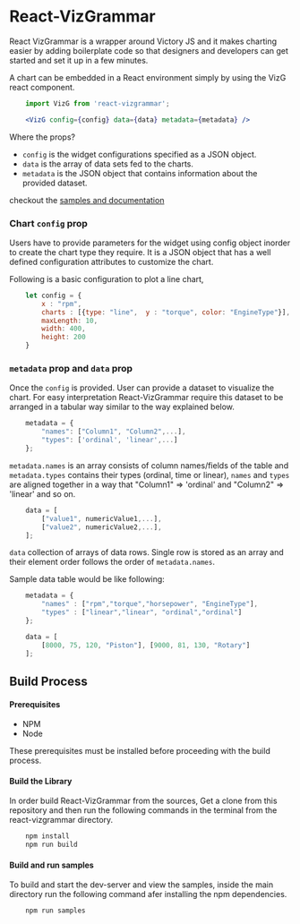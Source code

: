 # React-VizGrammar

React VizGrammar is a wrapper around Victory JS and it makes charting easier by adding boilerplate code so that 
designers and developers can get started and set it up in a few minutes.

A chart can be embedded in a React environment simply by using the VizG react component.
```jsx
    import VizG from 'react-vizgrammar';

    <VizG config={config} data={data} metadata={metadata} />
``` 
Where the props?
- `config` is the widget configurations specified as a JSON object.
- `data` is the array of data sets fed to the charts.
- `metadata` is the JSON object that contains information about the provided dataset.

checkout the [samples and documentation](https://wso2.github.io/react-vizgrammar)

### Chart `config` prop
Users have to provide parameters for the widget using config object inorder to create the chart type they require. It is a JSON object that has a well defined configuration attributes to customize the chart.

Following is a basic configuration to plot a line chart,
```javascript
    let config = {
        x : "rpm",
        charts : [{type: "line",  y : "torque", color: "EngineType"}],
        maxLength: 10,
        width: 400,
        height: 200
    }
```
### `metadata` prop and `data` prop
Once the `config` is provided. User can provide a dataset to visualize the chart. For easy interpretation React-VizGrammar require this dataset to be arranged in a tabular way similar to the way explained below.
```javascript
    metadata = {
        "names": ["Column1", "Column2",...],
        "types": ['ordinal', 'linear',...]
    };
```

`metadata.names` is an array consists of column names/fields of the table and `metadata.types` contains their types 
(ordinal, time or linear), `names` and `types` are aligned together in a way that "Column1" => 'ordinal' and "Column2" => 'linear' and so on.

```javascript
    data = [
        ["value1", numericValue1,...],
        ["value2", numericValue2,...],
    ];
```
`data` collection of arrays of data rows. Single row is stored as an array and their element order follows the order of `metadata.names`.

Sample data table would be like following:
```javascript
    metadata = {
        "names" : ["rpm","torque","horsepower", "EngineType"],
        "types" : ["linear","linear", "ordinal","ordinal"]
    };

    data = [
        [8000, 75, 120, "Piston"], [9000, 81, 130, "Rotary"]
    ];
```

## Build Process

#### Prerequisites
- NPM
- Node 

These prerequisites must be installed before proceeding with the build process. 

#### Build the Library
In order build React-VizGrammar from the sources, Get a clone from this repository and then run the following commands in the terminal from the react-vizgrammar directory.
```bash
    npm install
    npm run build
```

#### Build and run samples
To build and start the dev-server and view the samples, inside the main directory run the following command afer installing the npm dependencies.
```bash
    npm run samples
```
